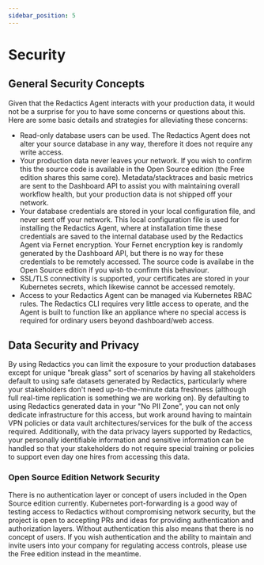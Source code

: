 ```yaml
---
sidebar_position: 5
---
```


# Security

## General Security Concepts

Given that the Redactics Agent interacts with your production data, it would not be a surprise for you to have some concerns or questions about this. Here are some basic details and strategies for alleviating these concerns:

* Read-only database users can be used. The Redactics Agent does not alter your source database in any way, therefore it does not require any write access.
* Your production data never leaves your network. If you wish to confirm this the source code is available in the Open Source edition (the Free edition shares this same core). Metadata/stacktraces and basic metrics are sent to the Dashboard API to assist you with maintaining overall workflow health, but your production data is not shipped off your network.
* Your database credentials are stored in your local configuration file, and never sent off your network. This local configuration file is used for installing the Redactics Agent, where at installation time these credentials are saved to the internal database used by the Redactics Agent via Fernet encryption. Your Fernet encryption key is randomly generated by the Dashboard API, but there is no way for these credentials to be remotely accessed. The source code is availabe in the Open Source edition if you wish to confirm this behaviour.
* SSL/TLS connectivity is supported, your certificates are stored in your Kubernetes secrets, which likewise cannot be accessed remotely.
* Access to your Redactics Agent can be managed via Kubernetes RBAC rules. The Redactics CLI requires very little access to operate, and the Agent is built to function like an appliance where no special access is required for ordinary users beyond dashboard/web access.

## Data Security and Privacy

By using Redactics you can limit the exposure to your production databases except for unique "break glass" sort of scenarios by having all stakeholders default to using safe datasets generated by Redactics, particularly where your stakeholders don't need up-to-the-minute data freshness (although full real-time replication is something we are working on). By defaulting to using Redactics generated data in your "No PII Zone", you can not only dedicate infrastructure for this access, but work around having to maintain VPN policies or data vault architectures/services for the bulk of the access required. Additionally, with the data privacy layers supported by Redactics, your personally identifiable information and sensitive information can be handled so that your stakeholders do not require special training or policies to support even day one hires from accessing this data.

### Open Source Edition Network Security

There is no authentication layer or concept of users included in the Open Source edition currently. Kubernetes port-forwarding is a good way of testing access to Redactics without compromising network security, but the project is open to accepting PRs and ideas for providing authentication and authorization layers. Without authentication this also means that there is no concept of users. If you wish authentication and the ability to maintain and invite users into your company for regulating access controls, please use the Free edition instead in the meantime.

